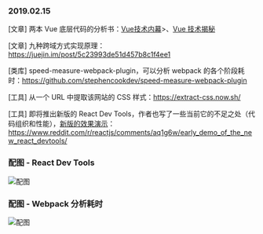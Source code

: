 ### 2019.02.15

[文章] 两本 Vue 底层代码的分析书：[Vue技术内幕](http://hcysun.me/vue-design)>、[Vue 技术揭秘](https://ustbhuangyi.github.io/vue-analysis/)

[文章] 九种跨域方式实现原理：<https://juejin.im/post/5c23993de51d457b8c1f4ee1> 

[类库] speed-measure-webpack-plugin，可以分析 webpack 的各个阶段耗时：<https://github.com/stephencookdev/speed-measure-webpack-plugin>

[工具] 从一个 URL 中提取该网站的 CSS 样式：<https://extract-css.now.sh/>

[工具] 即将推出新版的 React Dev Tools，作者也写了一些当前它的不足之处（代码组织和性能），[新版的效果演示](https://react-devtools-experimental.now.sh/)：<https://www.reddit.com/r/reactjs/comments/aq1g6w/early_demo_of_the_new_react_devtools/> 

### 配图 - React Dev Tools
![配图](http://ww1.sinaimg.cn/large/62bfa70bgy1g071txmj43j228015an3f.jpg)

### 配图 - Webpack 分析耗时
![配图](https://raw.githubusercontent.com/stephencookdev/speed-measure-webpack-plugin/master/preview.png)




